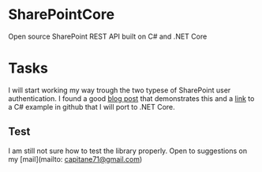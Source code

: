 # SharePointCore
Open source SharePoint REST API built on C# and .NET Core

# Tasks
I will start working my way trough the two typese of SharePoint user authentication. I found a good [blog post](https://blog.sprider.org/2016/09/15/access-sharepoint-online-rest-api-via-google-postman-with-user-context/) that demonstrates this and a [link](https://github.com/sprider/wordpress/tree/master/Samples/SPOL_REST_Test) to a C# example in github that I will port to .NET Core.

## Test
I am still not sure how to test the library properly. Open to suggestions on my [mail](mailto: capitane71@gmail.com)
